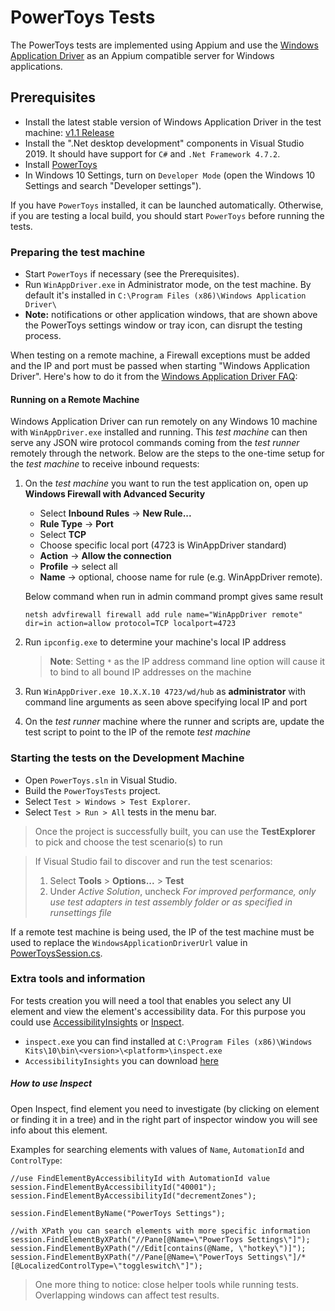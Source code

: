 # PowerToys Tests

The PowerToys tests are implemented using Appium and use the [Windows Application Driver](https://github.com/microsoft/WinAppDriver) as an Appium compatible server for Windows applications.

## Prerequisites
  - Install the latest stable version of Windows Application Driver in the test machine: [v1.1 Release](https://github.com/microsoft/WinAppDriver/releases/tag/v1.1)
  - Install the ".Net desktop development" components in Visual Studio 2019. It should have support for `C#` and `.Net Framework 4.7.2`.
  - Install [PowerToys](https://github.com/microsoft/PowerToys/releases/)
  - In Windows 10 Settings, turn on `Developer Mode` (open the Windows 10 Settings and search "Developer settings").

If you have `PowerToys` installed, it can be launched automatically. Otherwise, if you are testing a local build, you should start `PowerToys` before running the tests. 

### Preparing the test machine
  - Start `PowerToys` if necessary (see the Prerequisites).
  - Run `WinAppDriver.exe` in Administrator mode, on the test machine. By default it's installed in `C:\Program Files (x86)\Windows Application Driver\`
  - **Note:** notifications or other application windows, that are shown above the PowerToys settings window or tray icon, can disrupt the testing process.

When testing on a remote machine, a Firewall exceptions must be added and the IP and port must be passed when starting "Windows Application Driver". Here's how to do it from the [Windows Application Driver FAQ](https://github.com/microsoft/WinAppDriver/wiki/Frequently-Asked-Questions#running-on-a-remote-machine):

#### Running on a Remote Machine

Windows Application Driver can run remotely on any Windows 10 machine with `WinAppDriver.exe` installed and running. This *test machine* can then serve any JSON wire protocol commands coming from the *test runner* remotely through the network. Below are the steps to the one-time setup for the *test machine* to receive inbound requests:

1. On the *test machine* you want to run the test application on, open up **Windows Firewall with Advanced Security**
   - Select **Inbound Rules** -> **New Rule...**
   - **Rule Type** -> **Port**
   - Select **TCP**
   - Choose specific local port (4723 is WinAppDriver standard)
   - **Action** -> **Allow the connection**
   - **Profile** -> select all
   - **Name** -> optional, choose name for rule (e.g. WinAppDriver remote).

   Below command when run in admin command prompt gives same result
   ```shell
   netsh advfirewall firewall add rule name="WinAppDriver remote" dir=in action=allow protocol=TCP localport=4723
   ```

2. Run `ipconfig.exe` to determine your machine's local IP address
   > **Note**: Setting `*` as the IP address command line option will cause it to bind to all bound IP addresses on the machine
3. Run `WinAppDriver.exe 10.X.X.10 4723/wd/hub` as **administrator** with command line arguments as seen above specifying local IP and port
4. On the *test runner* machine where the runner and scripts are, update the test script to point to the IP of the remote *test machine*

### Starting the tests on the Development Machine
  - Open `PowerToys.sln` in Visual Studio.
  - Build the `PowerToysTests` project.
  - Select `Test > Windows > Test Explorer`.
  - Select `Test > Run > All` tests in the menu bar.

> Once the project is successfully built, you can use the **TestExplorer** to pick and choose the test scenario(s) to run

> If Visual Studio fail to discover and run the test scenarios:
> 1. Select **Tools** > **Options...** > **Test**
> 2. Under *Active Solution*, uncheck *For improved performance, only use test adapters in test assembly folder or as specified in runsettings file*

If a remote test machine is being used, the IP of the test machine must be used to replace the `WindowsApplicationDriverUrl` value in [PowerToysSession.cs](PowerToysSession.cs).

### Extra tools and information

For tests creation you will need a tool that enables you select any UI element and view the element's accessibility data. For this purpose you could use  [AccessibilityInsights](https://accessibilityinsights.io/docs/en/windows/overview) or [Inspect](https://learn.microsoft.com/ru-ru/windows/win32/winauto/inspect-objects?redirectedfrom=MSDN).

* `inspect.exe` you can find installed at `C:\Program Files (x86)\Windows Kits\10\bin\<version>\<platform>\inspect.exe`
* `AccessibilityInsights` you can download [here](https://aka.ms/accessibilityinsights-windows/download)

##### How to use Inspect
Open Inspect, find element you need to investigate (by clicking on element or finding it in a tree) and in the right part of inspector window you will see info about this element. 

Examples for searching elements with values of `Name`, `AutomationId` and `ControlType`:
```
//use FindElementByAccessibilityId with AutomationId value
session.FindElementByAccessibilityId("40001");
session.FindElementByAccessibilityId("decrementZones");

session.FindElementByName("PowerToys Settings");

//with XPath you can search elements with more specific information 
session.FindElementByXPath("//Pane[@Name=\"PowerToys Settings\"]");
session.FindElementByXPath("//Edit[contains(@Name, \"hotkey\")]");
session.FindElementByXPath("//Pane[@Name=\"PowerToys Settings\"]/*[@LocalizedControlType=\"toggleswitch\"]");
```

>One more thing to notice: close helper tools while running tests. Overlapping windows can affect test results.
